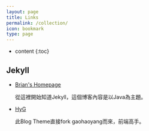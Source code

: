 ```yaml
---
layout: page
title: Links
permalink: /collection/
icon: bookmark
type: page
---
```


* content
{:toc}

## Jekyll

* [Brian's Homepage](http://brianway.github.io/)

    從這裡開始知道Jekyll，這個博客內容是以Java為主題。

* [HyG](https://gaohaoyang.github.io/)

    此Blog Theme直接fork gaohaoyang而來，前端高手。

